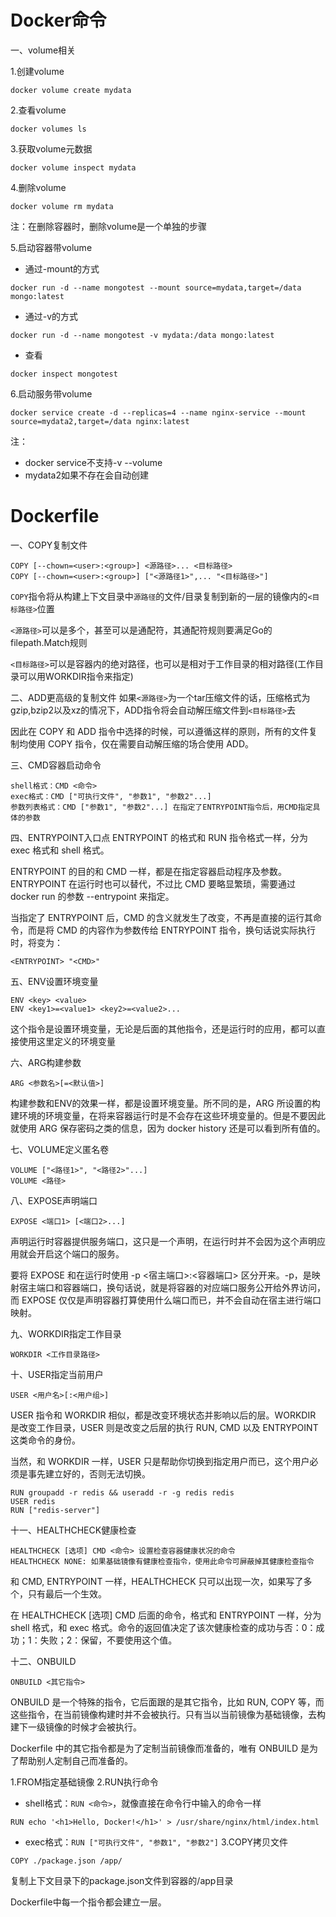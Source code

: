 Docker命令
==========
一、volume相关

1.创建volume
```
docker volume create mydata
```
2.查看volume
```
docker volumes ls
```
3.获取volume元数据
```
docker volume inspect mydata
```
4.删除volume
```
docker volume rm mydata
```
注：在删除容器时，删除volume是一个单独的步骤

5.启动容器带volume
* 通过-mount的方式
```
docker run -d --name mongotest --mount source=mydata,target=/data mongo:latest
```
* 通过-v的方式
```
docker run -d --name mongotest -v mydata:/data mongo:latest
```
* 查看
```
docker inspect mongotest
```

6.启动服务带volume
```
docker service create -d --replicas=4 --name nginx-service --mount source=mydata2,target=/data nginx:latest
```
注：
* docker service不支持-v --volume
* mydata2如果不存在会自动创建


Dockerfile
========
一、COPY复制文件
```
COPY [--chown=<user>:<group>] <源路径>... <目标路径>
COPY [--chown=<user>:<group>] ["<源路径1>",... "<目标路径>"]
```
`COPY`指令将从构建上下文目录中`源路径`的文件/目录复制到新的一层的镜像内的`<目标路径>`位置

`<源路径>`可以是多个，甚至可以是通配符，其通配符规则要满足Go的filepath.Match规则

`<目标路径>`可以是容器内的绝对路径，也可以是相对于工作目录的相对路径(工作目录可以用WORKDIR指令来指定)

二、ADD更高级的复制文件
如果`<源路径>`为一个tar压缩文件的话，压缩格式为gzip,bzip2以及xz的情况下，ADD指令将会自动解压缩文件到`<目标路径>`去

因此在 COPY 和 ADD 指令中选择的时候，可以遵循这样的原则，所有的文件复制均使用 COPY 指令，仅在需要自动解压缩的场合使用 ADD。

三、CMD容器启动命令
```
shell格式：CMD <命令>
exec格式：CMD ["可执行文件", "参数1", "参数2"...]
参数列表格式：CMD ["参数1", "参数2"...] 在指定了ENTRYPOINT指令后，用CMD指定具体的参数
```

四、ENTRYPOINT入口点
ENTRYPOINT 的格式和 RUN 指令格式一样，分为 exec 格式和 shell 格式。

ENTRYPOINT 的目的和 CMD 一样，都是在指定容器启动程序及参数。ENTRYPOINT 在运行时也可以替代，不过比 CMD 要略显繁琐，需要通过 docker run 的参数 --entrypoint 来指定。

当指定了 ENTRYPOINT 后，CMD 的含义就发生了改变，不再是直接的运行其命令，而是将 CMD 的内容作为参数传给 ENTRYPOINT 指令，换句话说实际执行时，将变为：

```
<ENTRYPOINT> "<CMD>"
```

五、ENV设置环境变量
```
ENV <key> <value>
ENV <key1>=<value1> <key2>=<value2>...
```
这个指令是设置环境变量，无论是后面的其他指令，还是运行时的应用，都可以直接使用这里定义的环境变量

六、ARG构建参数
```
ARG <参数名>[=<默认值>]
```
构建参数和ENV的效果一样，都是设置环境变量。所不同的是，ARG 所设置的构建环境的环境变量，在将来容器运行时是不会存在这些环境变量的。但是不要因此就使用 ARG 保存密码之类的信息，因为 docker history 还是可以看到所有值的。

七、VOLUME定义匿名卷
```
VOLUME ["<路径1>", "<路径2>"...]
VOLUME <路径>
```

八、EXPOSE声明端口
```
EXPOSE <端口1> [<端口2>...]
```
声明运行时容器提供服务端口，这只是一个声明，在运行时并不会因为这个声明应用就会开启这个端口的服务。

要将 EXPOSE 和在运行时使用 -p <宿主端口>:<容器端口> 区分开来。-p，是映射宿主端口和容器端口，换句话说，就是将容器的对应端口服务公开给外界访问，而 EXPOSE 仅仅是声明容器打算使用什么端口而已，并不会自动在宿主进行端口映射。

九、WORKDIR指定工作目录
```
WORKDIR <工作目录路径>
```

十、USER指定当前用户
```
USER <用户名>[:<用户组>]
```

USER 指令和 WORKDIR 相似，都是改变环境状态并影响以后的层。WORKDIR 是改变工作目录，USER 则是改变之后层的执行 RUN, CMD 以及 ENTRYPOINT 这类命令的身份。

当然，和 WORKDIR 一样，USER 只是帮助你切换到指定用户而已，这个用户必须是事先建立好的，否则无法切换。

```
RUN groupadd -r redis && useradd -r -g redis redis
USER redis
RUN ["redis-server"]
```

十一、HEALTHCHECK健康检查
```
HEALTHCHECK [选项] CMD <命令> 设置检查容器健康状况的命令
HEALTHCHECK NONE: 如果基础镜像有健康检查指令，使用此命令可屏蔽掉其健康检查指令
```
和 CMD, ENTRYPOINT 一样，HEALTHCHECK 只可以出现一次，如果写了多个，只有最后一个生效。

在 HEALTHCHECK [选项] CMD 后面的命令，格式和 ENTRYPOINT 一样，分为 shell 格式，和 exec 格式。命令的返回值决定了该次健康检查的成功与否：0：成功；1：失败；2：保留，不要使用这个值。

十二、ONBUILD
```
ONBUILD <其它指令>
```
ONBUILD 是一个特殊的指令，它后面跟的是其它指令，比如 RUN, COPY 等，而这些指令，在当前镜像构建时并不会被执行。只有当以当前镜像为基础镜像，去构建下一级镜像的时候才会被执行。

Dockerfile 中的其它指令都是为了定制当前镜像而准备的，唯有 ONBUILD 是为了帮助别人定制自己而准备的。

1.FROM指定基础镜像
2.RUN执行命令
* shell格式：`RUN <命令>`，就像直接在命令行中输入的命令一样
```
RUN echo '<h1>Hello, Docker!</h1>' > /usr/share/nginx/html/index.html
```
* exec格式：`RUN ["可执行文件", "参数1", "参数2"]`
3.COPY拷贝文件
```
COPY ./package.json /app/
```
复制上下文目录下的package.json文件到容器的/app目录

Dockerfile中每一个指令都会建立一层。

